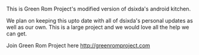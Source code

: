 This is Green Rom Project's modified version of dsixda's android kitchen.

We plan on keeping this upto date with all of dsixda's personal updates as well as our own. This is a large project and we would love all the help we can get.

Join Green Rom Project here http://greenromproject.com


